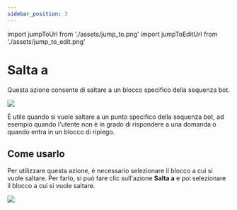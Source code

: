 ```yaml
---
sidebar_position: 3
---
```


import jumpToUrl from './assets/jump_to.png'
import jumpToEditUrl from './assets/jump_to_edit.png'

# Salta a

Questa azione consente di saltare a un blocco specifico della sequenza bot.

<img src={jumpToUrl} width={180} />

È utile quando si vuole saltare a un punto specifico della sequenza bot, ad esempio quando l'utente non è in grado di rispondere a una domanda o quando entra in un blocco di ripiego.

## Come usarlo

Per utilizzare questa azione, è necessario selezionare il blocco a cui si vuole saltare. Per farlo, si può fare clic sull'azione **Salta a** e poi selezionare il blocco a cui si vuole saltare.

<img src={jumpToEditUrl} width={500} />